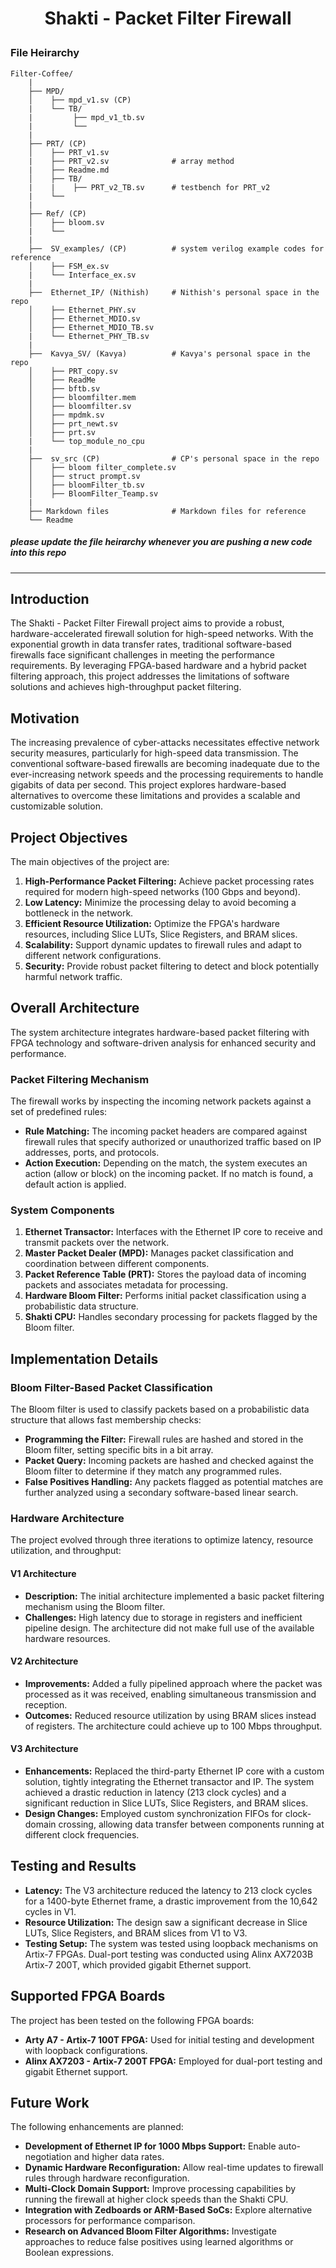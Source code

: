 # <p align = center> Shakti - Packet Filter Firewall </p>

### File Heirarchy

```
Filter-Coffee/
    |
    ├── MPD/
    │    ├── mpd_v1.sv (CP)
    |    └── TB/
    |         ├── mpd_v1_tb.sv
    |         └──
    |   
    ├── PRT/ (CP)
    │    ├── PRT_v1.sv 
    |    ├── PRT_v2.sv              # array method
    |    ├── Readme.md
    │    ├── TB/
    |    |    ├── PRT_v2_TB.sv      # testbench for PRT_v2
    |    └──
    |
    ├── Ref/ (CP)
    │    ├── bloom.sv
    |    └──
    |
    ├──  SV_examples/ (CP)          # system verilog example codes for reference
    │    ├── FSM_ex.sv
    |    └── Interface_ex.sv
    |
    ├──  Ethernet_IP/ (Nithish)     # Nithish's personal space in the repo
    │    ├── Ethernet_PHY.sv
    │    ├── Ethernet_MDIO.sv
    │    ├── Ethernet_MDIO_TB.sv
    |    └── Ethernet_PHY_TB.sv
    |
    ├──  Kavya_SV/ (Kavya)          # Kavya's personal space in the repo
    │    ├── PRT_copy.sv
    │    ├── ReadMe
    │    ├── bftb.sv
    │    ├── bloomfilter.mem
    │    ├── bloomfilter.sv
    │    ├── mpdmk.sv
    │    ├── prt_newt.sv
    │    ├── prt.sv
    |    └── top_module_no_cpu
    |
    ├──  sv_src (CP)                # CP's personal space in the repo
    │    ├── bloom filter_complete.sv
    │    ├── struct prompt.sv
    │    ├── bloomFilter_tb.sv
    │    ├── BloomFilter_Teamp.sv
    |
    ├── Markdown files              # Markdown files for reference
    └── Readme

```
##### please update the file heirarchy whenever you are pushing a new code into this repo

---

## Introduction
The Shakti - Packet Filter Firewall project aims to provide a robust, hardware-accelerated firewall solution for high-speed networks. With the exponential growth in data transfer rates, traditional software-based firewalls face significant challenges in meeting the performance requirements. By leveraging FPGA-based hardware and a hybrid packet filtering approach, this project addresses the limitations of software solutions and achieves high-throughput packet filtering.

## Motivation
The increasing prevalence of cyber-attacks necessitates effective network security measures, particularly for high-speed data transmission. The conventional software-based firewalls are becoming inadequate due to the ever-increasing network speeds and the processing requirements to handle gigabits of data per second. This project explores hardware-based alternatives to overcome these limitations and provides a scalable and customizable solution.

## Project Objectives
The main objectives of the project are:
1. **High-Performance Packet Filtering:** Achieve packet processing rates required for modern high-speed networks (100 Gbps and beyond).
2. **Low Latency:** Minimize the processing delay to avoid becoming a bottleneck in the network.
3. **Efficient Resource Utilization:** Optimize the FPGA's hardware resources, including Slice LUTs, Slice Registers, and BRAM slices.
4. **Scalability:** Support dynamic updates to firewall rules and adapt to different network configurations.
5. **Security:** Provide robust packet filtering to detect and block potentially harmful network traffic.

## Overall Architecture
The system architecture integrates hardware-based packet filtering with FPGA technology and software-driven analysis for enhanced security and performance.

### Packet Filtering Mechanism
The firewall works by inspecting the incoming network packets against a set of predefined rules:
- **Rule Matching:** The incoming packet headers are compared against firewall rules that specify authorized or unauthorized traffic based on IP addresses, ports, and protocols.
- **Action Execution:** Depending on the match, the system executes an action (allow or block) on the incoming packet. If no match is found, a default action is applied.

### System Components
1. **Ethernet Transactor:** Interfaces with the Ethernet IP core to receive and transmit packets over the network.
2. **Master Packet Dealer (MPD):** Manages packet classification and coordination between different components.
3. **Packet Reference Table (PRT):** Stores the payload data of incoming packets and associates metadata for processing.
4. **Hardware Bloom Filter:** Performs initial packet classification using a probabilistic data structure.
5. **Shakti CPU:** Handles secondary processing for packets flagged by the Bloom filter.

## Implementation Details

### Bloom Filter-Based Packet Classification
The Bloom filter is used to classify packets based on a probabilistic data structure that allows fast membership checks:
- **Programming the Filter:** Firewall rules are hashed and stored in the Bloom filter, setting specific bits in a bit array.
- **Packet Query:** Incoming packets are hashed and checked against the Bloom filter to determine if they match any programmed rules.
- **False Positives Handling:** Any packets flagged as potential matches are further analyzed using a secondary software-based linear search.

### Hardware Architecture
The project evolved through three iterations to optimize latency, resource utilization, and throughput:

#### V1 Architecture
- **Description:** The initial architecture implemented a basic packet filtering mechanism using the Bloom filter.
- **Challenges:** High latency due to storage in registers and inefficient pipeline design. The architecture did not make full use of the available hardware resources.

#### V2 Architecture
- **Improvements:** Added a fully pipelined approach where the packet was processed as it was received, enabling simultaneous transmission and reception.
- **Outcomes:** Reduced resource utilization by using BRAM slices instead of registers. The architecture could achieve up to 100 Mbps throughput.

#### V3 Architecture
- **Enhancements:** Replaced the third-party Ethernet IP core with a custom solution, tightly integrating the Ethernet transactor and IP. The system achieved a drastic reduction in latency (213 clock cycles) and a significant reduction in Slice LUTs, Slice Registers, and BRAM slices.
- **Design Changes:** Employed custom synchronization FIFOs for clock-domain crossing, allowing data transfer between components running at different clock frequencies.

## Testing and Results
- **Latency:** The V3 architecture reduced the latency to 213 clock cycles for a 1400-byte Ethernet frame, a drastic improvement from the 10,642 cycles in V1.
- **Resource Utilization:** The design saw a significant decrease in Slice LUTs, Slice Registers, and BRAM slices from V1 to V3.
- **Testing Setup:** The system was tested using loopback mechanisms on Artix-7 FPGAs. Dual-port testing was conducted using Alinx AX7203B Artix-7 200T, which provided gigabit Ethernet support.

## Supported FPGA Boards
The project has been tested on the following FPGA boards:
- **Arty A7 - Artix-7 100T FPGA:** Used for initial testing and development with loopback configurations.
- **Alinx AX7203 - Artix-7 200T FPGA:** Employed for dual-port testing and gigabit Ethernet support.

## Future Work
The following enhancements are planned:
- **Development of Ethernet IP for 1000 Mbps Support:** Enable auto-negotiation and higher data rates.
- **Dynamic Hardware Reconfiguration:** Allow real-time updates to firewall rules through hardware reconfiguration.
- **Multi-Clock Domain Support:** Improve processing capabilities by running the firewall at higher clock speeds than the Shakti CPU.
- **Integration with Zedboards or ARM-Based SoCs:** Explore alternative processors for performance comparison.
- **Research on Advanced Bloom Filter Algorithms:** Investigate approaches to reduce false positives using learned algorithms or Boolean expressions.
